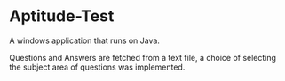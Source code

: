 # Aptitude-Test

A windows application that runs on Java.
<p> Questions and Answers are fetched from a text file, a choice of selecting the subject area of questions was implemented. </p>
